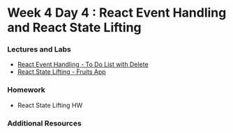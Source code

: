 
# Week 4 Day 4 : React Event Handling and React State Lifting 

### Lectures and Labs
* [React Event Handling - To Do List with Delete]()
* [React State Lifting - Fruits App](https://codesandbox.io/s/github/adnba/filter-fruits-app) 

### Homework 
 * React State Lifting HW 

### Additional Resources 
